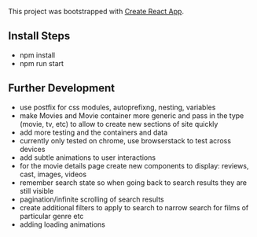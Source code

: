 This project was bootstrapped with [Create React App](https://github.com/facebookincubator/create-react-app).

## Install Steps
- npm install
- npm run start

## Further Development
- use postfix for css modules, autoprefixng, nesting, variables
- make Movies and Movie container more generic and pass in the type (movie, tv, etc) to allow to create new sections of site quickly
- add more testing and the containers and data
- currently only tested on chrome, use browserstack to test across devices
- add subtle animations to user interactions
- for the movie details page create new components to display: reviews, cast, images, videos
- remember search state so when going back to search results they are still visible
- pagination/infinite scrolling of search results
- create additional filters to apply to search to narrow search for films of particular genre etc
- adding loading animations
